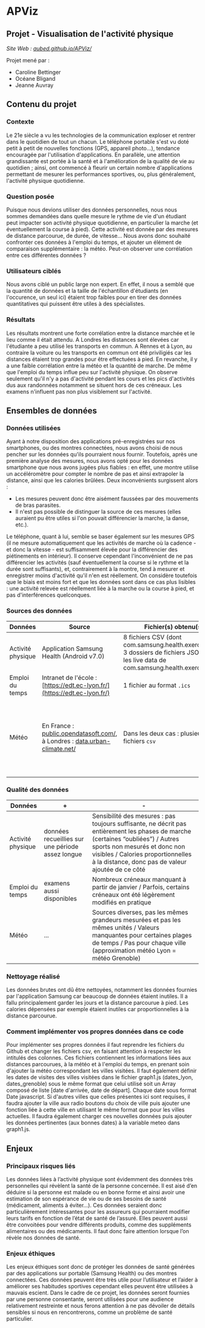 # APViz
## Projet - Visualisation de l'activité physique

*Site Web : [aubed.github.io/APViz/](https://aubed.github.io/APViz/index.html)*

Projet mené par :
 * Caroline Bettinger
 * Océane Bligand
 * Jeanne Auvray

 ## Contenu du projet
 ### Contexte
 Le 21e siècle a vu les technologies de la communication exploser et rentrer dans le quotidien de tout un chacun. Le téléphone portable s'est vu doté petit à petit de nouvelles fonctions (GPS, appareil photo...), tendance encouragée par l'utilisation d'applications. En parallèle, une attention grandissante est portée à la santé et à l'amélioration de la qualité de vie au quotidien ; ainsi, ont commencé à fleurir un certain nombre d'applications permettant de mesurer les performances sportives, ou, plus généralement, l'activité physique quotidienne.
 
 ### Question posée
 Puisque nous devions utiliser des données personnelles, nous nous sommes demandées dans quelle mesure le rythme de vie d'un étudiant peut impacter son activité physique quotidienne, en particulier la marche (et éventuellement la course à pied). Cette activité est donnée par des mesures de distance parcourue, de durée, de vitesse...
 Nous avons donc souhaité confronter ces données à l'emploi du temps, et ajouter un élément de comparaison supplémentaire : la météo. Peut-on observer une corrélation entre ces différentes données ?
 
 ### Utilisateurs ciblés
 Nous avons ciblé un public large non expert. En effet, il nous a semblé que la quantité de données et la taille de l'échantillon d'étudiants (en l'occurence, un seul ici) étaient trop faibles pour en tirer des données quantitatives qui puissent être utiles à des spécialistes.
 
 ### Résultats
 Les résultats montrent une forte corrélation entre la distance marchée et le lieu comme il était attendu. A Londres les distances sont élevées car l'étudiante a peu utilisé les transports en commun. A Rennes et à Lyon, au contraire la voiture ou les transports en commun ont été priviligiés car les distances étaient trop grandes pour être effectuées à pied.
 En revanche, il y a une faible corrélation entre la météo et la quantité de marche. De même que l'emploi du temps influe peu sur l'activité physique. On observe seulement qu'il n'y a pas d'activité pendant les cours et les pics d'activités dus aux randonnées notamment se situent hors de ces créneaux. Les examens n'influent pas non plus visiblement sur l'activité.
 
 ## Ensembles de données
 ### Données utilisées
 Ayant à notre disposition des applications pré-enregistrées sur nos smartphones, ou des montres connectées, nous avons choisi de nous pencher sur les données qu'ils pourraient nous fournir. Toutefois, après une première analyse des mesures, nous avons opté pour les données smartphone que nous avons jugées plus fiables : en effet, une montre utilise un accéléromètre pour compter le nombre de pas et ainsi extrapoler la distance, ainsi que les calories brûlées. Deux inconvénients surgissent alors :
 * Les mesures peuvent donc être aisément faussées par des mouvements de bras parasites.
 * Il n'est pas possible de distinguer la source de ces mesures (elles auraient pu être utiles si l'on pouvait différencier la marche, la danse, etc.).
 
 Le téléphone, quant à lui, semble se baser également sur les mesures GPS (il ne mesure automatiquement que les activités de marche où la cadence - et donc la vitesse - est suffisamment élevée pour la différencier des piétinements en intérieur). Il conserve cependant l'inconvénient de ne pas différencier les activités (sauf éventuellement la course si le rythme et la durée sont suffisants), et, contrairement à la montre, tend à mesurer et enregistrer moins d'activité qu'il n'en est réellement. On considère toutefois que le biais est moins fort et que les données sont dans ce cas plus lisibles : une activité relevée est réellement liée à la marche ou la course à pied, et pas d'interférences quelconques. 
 
 ### Sources des données 
  Données | Source | Fichier(s) obtenu(s) | Commentaire |
 --- | --- | --- | ---
 Activité physique | Application Samsung Health (Android v7.0) | 8 fichiers CSV (dont com.samsung.health.exercise.csv), 3 dossiers de fichiers JSON (dont les live data de com.samsung.health.exercise) | ...
 Emploi du temps | Intranet de l'école : [https://edt.ec-lyon.fr/](https://edt.ec-lyon.fr/) | 1 fichier au format `.ics` | Conversion nécessaire en `csv`
 Météo | En France : [public.opendatasoft.com/](https://public.opendatasoft.com/explore/dataset/donnees-synop-essentielles-omm/export/), à Londres : [data.urban-climate.net/](http://data.urban-climate.net/southwark_plots/#) | Dans les deux cas : plusieurs fichiers `csv` | Météo de Rennes et Lyon obtenues séparément sur le site, en plusieurs fichiers à agréger lors du traitement 
 
 ### Qualité des données
 
 Données|+|-|
 ---|---|---
Activité physique|données recueillies sur une période assez longue|Sensibilité des mesures : pas toujours suffisante, ne décrit pas entièrement les phases de marche (certaines “oubliées”) / Autres sports non mesurés et donc non visibles / Calories proportionnelles à la distance, donc pas de valeur ajoutée de ce côté
Emploi du temps|examens aussi disponibles|Nombreux créneaux manquant à partir de janvier / Parfois, certains créneaux ont été légèrement modifiés en pratique
Météo|...|Sources diverses, pas les mêmes grandeurs mesurées et pas les mêmes unités / Valeurs manquantes pour certaines plages de temps / Pas pour chaque ville (approximation météo Lyon = météo Grenoble)


 ### Nettoyage réalisé
 Les données brutes ont dû être nettoyées, notamment les données fournies par l'application Samsung car beaucoup de données étaient inutiles. Il a fallu principalement garder les jours et la distance parcourue à pied. Les calories dépensées par exemple étaient inutiles car proportionnelles à la distance parcourue.
 
 ### Comment implémenter vos propres données dans ce code
 Pour implémenter ses propres données il faut reprendre les fichiers du Github et changer les fichiers csv, en faisant attention à respecter les intitulés des colonnes. Ces fichiers contiennent les informations liées aux distances parcourues, à la météo et à l'emploi du temps, en prenant soin d'ajouter la météo correspondant les villes visitées.
 Il faut également définir les dates de visites des villes visitées dans le fichier graph1.js (dates_lyon, dates_grenoble) sous le même format que celui utilisé soit un Array composé de liste [date d'arrivée, date de départ]. Chaque date sous format Date javascript.
 Si d'autres villes que celles présentes ici sont requises, il faudra ajouter la ville aux radio boutons du choix de ville puis ajouter une fonction liée à cette ville en utilisant le même format que pour les villes actuelles. Il faudra également charger ces nouvelles données puis ajouter les données pertinentes (aux bonnes dates) à la variable meteo dans graph1.js.

## Enjeux
### Principaux risques liés
Les données liées à l’activité physique sont évidemment des données très personnelles qui révèlent la santé de la personne concernée. Il est aisé d’en déduire si la personne est malade ou en bonne forme et ainsi avoir une estimation de son espérance de vie ou de ses besoins de santé (médicament, aliments à éviter…). Ces données seraient donc particulièrement intéressantes pour les assureurs qui pourraient modifier leurs tarifs en fonction de l’état de santé de l’assuré. Elles peuvent aussi être convoitées pour vendre différents produits, comme des suppléments alimentaires ou des médicaments. Il faut donc faire attention lorsque l’on révèle nos données de santé.

### Enjeux éthiques
Les enjeux éthiques sont donc de protéger les données de santé générées par des applications sur portable (Samsung Health) ou des montres connectées. Ces données peuvent être très utile pour l’utilisateur et l’aider à améliorer ses habitudes sportives cependant elles peuvent être utilisées à mauvais escient.
Dans le cadre de ce projet, les données seront fournies par une personne consentante, seront utilisées pour une audience relativement restreinte et nous ferons attention à ne pas dévoiler de détails sensibles si nous en rencontrerons, comme un problème de santé particulier. 
